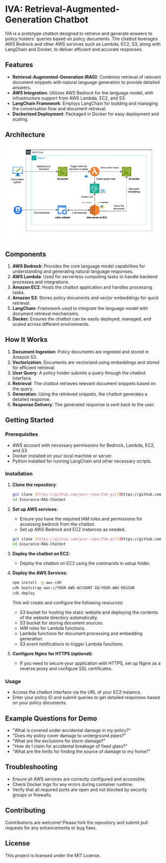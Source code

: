 # IVA: Retrieval-Augmented-Generation Chatbot

IVA is a prototype chatbot designed to retrieve and generate answers to policy holders' queries based on policy documents. The chatbot leverages AWS Bedrock and other AWS services such as Lambda, EC2, S3, along with LangChain and Docker, to deliver efficient and accurate responses.

## Features

- **Retrieval-Augmented-Generation (RAG)**: Combines retrieval of relevant document snippets with natural language generation to provide detailed answers.
- **AWS Integration**: Utilizes AWS Bedrock for the language model, with infrastructure support from AWS Lambda, EC2, and S3.
- **LangChain Framework**: Employs LangChain for building and managing the conversation flow and document retrieval.
- **Dockerized Deployment**: Packaged in Docker for easy deployment and scaling.

## Architecture

![IVA Architecture](architecture/architecture.drawio.png)

## Components

1. **AWS Bedrock**: Provides the core language model capabilities for understanding and generating natural language responses.
2. **AWS Lambda**: Used for serverless computing tasks to handle backend processes and integrations.
3. **Amazon EC2**: Hosts the chatbot application and handles processing tasks.
4. **Amazon S3**: Stores policy documents and vector embeddings for quick retrieval.
5. **LangChain**: Framework used to integrate the language model with document retrieval mechanisms.
6. **Docker**: Ensures the chatbot can be easily deployed, managed, and scaled across different environments.

## How It Works

1. **Document Ingestion**: Policy documents are ingested and stored in Amazon S3.
2. **Vectorization**: Documents are vectorized using embeddings and stored for efficient retrieval.
3. **User Query**: A policy holder submits a query through the chatbot interface.
4. **Retrieval**: The chatbot retrieves relevant document snippets based on the query.
5. **Generation**: Using the retrieved snippets, the chatbot generates a detailed response.
6. **Response Delivery**: The generated response is sent back to the user.

## Getting Started

### Prerequisites

- AWS account with necessary permissions for Bedrock, Lambda, EC2, and S3.
- Docker installed on your local machine or server.
- Python installed for running LangChain and other necessary scripts.

### Installation

1. **Clone the repository**:

    ```bash
    git clone [https://github.com/your-repo/IVA.git](https://github.com/arpan65/Insurance-RAG-Chatbot)
    cd Insurance-RAG-Chatbot
    ```

2. **Set up AWS services**:

    - Ensure you have the required IAM roles and permissions for accessing bedrock from the chatbot.
    - Set up AWS Bedrock and EC2 instances as needed.
    ```bash
    git clone [https://github.com/your-repo/IVA.git](https://github.com/arpan65/Insurance-RAG-Chatbot)
    cd Insurance-RAG-Chatbot
    ```

3. **Deploy the chatbot on EC2**:

    - Deploy the chatbot on EC2 using the commands in setup folder.
  
4. **Deploy the AWS Services**:

    ```bash
    npm install -g aws-cdk
    cdk bootstrap aws://YOUR-AWS-ACCOUNT-ID/YOUR-AWS-REGION
    cdk deploy
    ```
   This will create and configure the following resources:
    - S3 bucket for hosting the static website and deploying the contents of the website directory automatically.
    - S3 bucket for storing document sources.
    - IAM roles for Lambda functions.
    - Lambda functions for document processing and embedding generation.
    - S3 event notifications to trigger Lambda functions.
      
5. **Configure Nginx for HTTPS (optional)**:

    - If you need to secure your application with HTTPS, set up Nginx as a reverse proxy and configure SSL certificates.

### Usage

- Access the chatbot interface via the URL of your EC2 instance.
- Enter your policy ID and submit queries to get detailed responses based on your policy documents.

## Example Questions for Demo

- "What is covered under accidental damage in my policy?"
- "Does my policy cover damage to underground pipes?"
- "What are the exclusions for storm damage?"
- "How do I claim for accidental breakage of fixed glass?"
- "What are the limits for finding the source of damage to my home?"

## Troubleshooting

- Ensure all AWS services are correctly configured and accessible.
- Check Docker logs for any errors during container runtime.
- Verify that all required ports are open and not blocked by security groups or firewalls.

## Contributing

Contributions are welcome! Please fork the repository and submit pull requests for any enhancements or bug fixes.

## License

This project is licensed under the MIT License.
